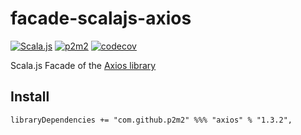 # facade-scalajs-axios
[![Scala.js](https://www.scala-js.org/assets/badges/scalajs-1.13.0.svg)](https://www.scala-js.org)
[![p2m2](https://circleci.com/gh/p2m2/facade-scalajs-axios.svg?style=shield)](https://app.circleci.com/pipelines/github/p2m2)
[![codecov](https://codecov.io/gh/p2m2/facade-scalajs-axios/branch/develop/graph/badge.svg)](https://codecov.io/gh/p2m2/facade-scalajs-axios.js)

Scala.js Facade of the [Axios library](hhttps://github.com/axios/axios)

## Install

```
libraryDependencies += "com.github.p2m2" %%% "axios" % "1.3.2",
```